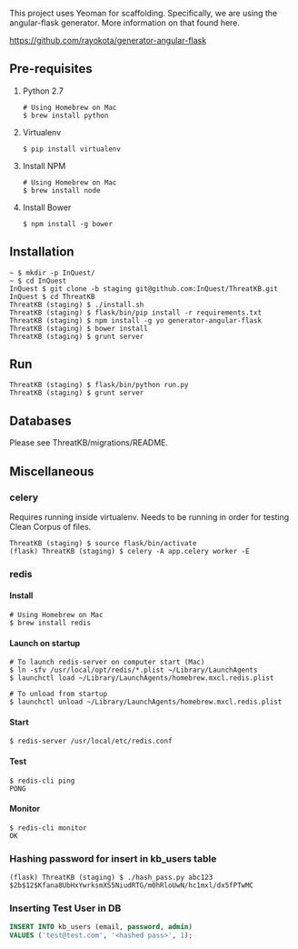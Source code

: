 
This project uses Yeoman for scaffolding. Specifically, we are using the angular-flask generator. More information on that found here.

https://github.com/rayokota/generator-angular-flask

## Pre-requisites
1. Python 2.7
    ```
    # Using Homebrew on Mac
    $ brew install python
    ```
1. Virtualenv
    ```
    $ pip install virtualenv
    ```
1. Install NPM
    ```
    # Using Homebrew on Mac
    $ brew install node
    ```
1. Install Bower
    ```
    $ npm install -g bower
    ```

## Installation
```
~ $ mkdir -p InQuest/
~ $ cd InQuest
InQuest $ git clone -b staging git@github.com:InQuest/ThreatKB.git
InQuest $ cd ThreatKB
ThreatKB (staging) $ ./install.sh
ThreatKB (staging) $ flask/bin/pip install -r requirements.txt
ThreatKB (staging) $ npm install -g yo generator-angular-flask
ThreatKB (staging) $ bower install
ThreatKB (staging) $ grunt server
```

## Run
```
ThreatKB (staging) $ flask/bin/python run.py
ThreatKB (staging) $ grunt server
```

## Databases
Please see ThreatKB/migrations/README.

## Miscellaneous

### celery
Requires running inside virtualenv. Needs to be running in order for testing Clean Corpus of files.
```
ThreatKB (staging) $ source flask/bin/activate
(flask) ThreatKB (staging) $ celery -A app.celery worker -E
```

### redis
#### Install
```
# Using Homebrew on Mac
$ brew install redis
```

#### Launch on startup
```
# To launch redis-server on computer start (Mac)
$ ln -sfv /usr/local/opt/redis/*.plist ~/Library/LaunchAgents
$ launchctl load ~/Library/LaunchAgents/homebrew.mxcl.redis.plist

# To unload from startup
$ launchctl unload ~/Library/LaunchAgents/homebrew.mxcl.redis.plist
```

#### Start
```
$ redis-server /usr/local/etc/redis.conf
```

#### Test
```
$ redis-cli ping
PONG
```

#### Monitor
```
$ redis-cli monitor
OK
```

### Hashing password for insert in kb_users table
```
(flask) ThreatKB (staging) $ ./hash_pass.py abc123
$2b$12$Kfana8UbHxYwrksmXS5NiudRTG/m0hRloUwN/hc1mxl/dx5fPTwMC
```

### Inserting Test User in DB
```sql
INSERT INTO kb_users (email, password, admin)
VALUES ('test@test.com', '<hashed pass>', 1);
```

